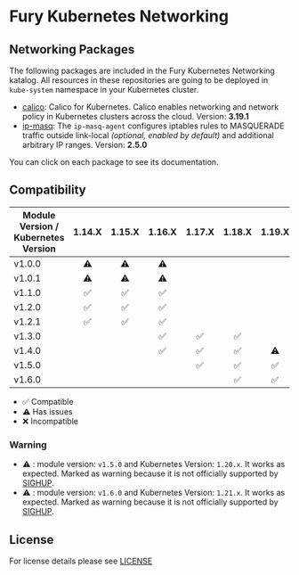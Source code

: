 # Fury Kubernetes Networking

## Networking Packages

The following packages are included in the Fury Kubernetes Networking katalog. All
resources in these repositories are going to be deployed in `kube-system`
namespace in your Kubernetes cluster.

- [calico](katalog/calico): Calico for Kubernetes. Calico enables networking and
network policy in Kubernetes clusters across the cloud. Version: **3.19.1**
- [ip-masq](katalog/ip-masq): The `ip-masq-agent` configures iptables rules to MASQUERADE traffic outside link-local
*(optional, enabled by default)* and additional arbitrary IP ranges. Version: **2.5.0**

You can click on each package to see its documentation.

## Compatibility

| Module Version / Kubernetes Version |       1.14.X       |       1.15.X       |       1.16.X       |       1.17.X       |       1.18.X       |       1.19.X       |       1.20.X       |  1.21.X   |
| ----------------------------------- | :----------------: | :----------------: | :----------------: | :----------------: | :----------------: | :----------------: | :----------------: | :-------: |
| v1.0.0                              |     :warning:      |     :warning:      |     :warning:      |                    |                    |                    |                    |           |
| v1.0.1                              |     :warning:      |     :warning:      |     :warning:      |                    |                    |                    |                    |           |
| v1.1.0                              | :white_check_mark: | :white_check_mark: | :white_check_mark: |                    |                    |                    |                    |           |
| v1.2.0                              | :white_check_mark: | :white_check_mark: | :white_check_mark: |                    |                    |                    |                    |           |
| v1.2.1                              | :white_check_mark: | :white_check_mark: | :white_check_mark: |                    |                    |                    |                    |           |
| v1.3.0                              |                    |                    | :white_check_mark: | :white_check_mark: | :white_check_mark: |                    |                    |           |
| v1.4.0                              |                    |                    | :white_check_mark: | :white_check_mark: | :white_check_mark: |     :warning:      |                    |           |
| v1.5.0                              |                    |                    |                    | :white_check_mark: | :white_check_mark: | :white_check_mark: |     :warning:      |           |
| v1.6.0                              |                    |                    |                    |                    | :white_check_mark: | :white_check_mark: | :white_check_mark: | :warning: |

- :white_check_mark: Compatible
- :warning: Has issues
- :x: Incompatible


### Warning

- :warning: : module version: `v1.5.0` and Kubernetes Version: `1.20.x`. It works as expected. Marked as warning
because it is not officially supported by [SIGHUP](https://sighup.io).
- :warning: : module version: `v1.6.0` and Kubernetes Version: `1.21.x`. It works as expected. Marked as warning
because it is not officially supported by [SIGHUP](https://sighup.io).

## License

For license details please see [LICENSE](LICENSE)
